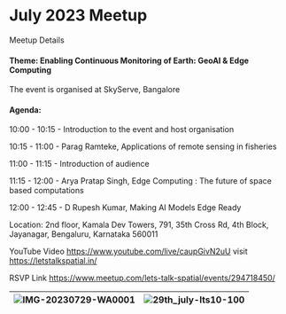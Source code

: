 # July 2023 Meetup

Meetup Details

#### Theme: Enabling Continuous Monitoring of Earth: GeoAI & Edge Computing

The event is organised at SkyServe, Bangalore

#### Agenda:

10:00 - 10:15 - Introduction to the event and host organisation

10:15 - 11:00 - Parag Ramteke, Applications of remote sensing in fisheries

11:00 - 11:15 - Introduction of audience

11:15 - 12:00 - Arya Pratap Singh, Edge Computing : The future of space based computations

12:00 - 12:45 - D Rupesh Kumar, Making AI Models Edge Ready

Location:
2nd floor, Kamala Dev Towers, 791, 35th Cross Rd, 4th Block, Jayanagar, Bengaluru, Karnataka 560011

YouTube Video https://www.youtube.com/live/caupGivN2uU
visit https://letstalkspatial.in/

RSVP Link
https://www.meetup.com/lets-talk-spatial/events/294718450/


| ![IMG-20230729-WA0001](https://github.com/letstalkspatial/2023-July/assets/119618422/bfadc62d-0362-425d-a635-34f59ff8adef) | ![29th_july-lts10-100](https://github.com/letstalkspatial/2023-July/assets/119618422/b16aa3ac-6e90-4da6-82cb-88abda0f884d) |
|-------------------------------------------------------------------------------------------------------------------------------------|------------------------------------------------------------------------------------------------------------------------------|






